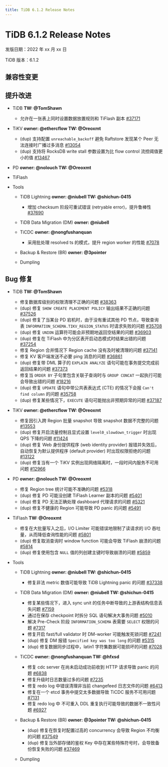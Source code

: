 ```yaml
---
title: TiDB 6.1.2 Release Notes
---
```


# TiDB 6.1.2 Release Notes

发版日期：2022 年 xx 月 xx 日

TiDB 版本：6.1.2

## 兼容性变更

## 提升改进

+ TiDB **TW: @TomShawn**

    <!--sql-infra **owner: @wjhuang2016**-->

    - 允许在一张表上同时设置数据放置规则和 TiFlash 副本 [#37171](https://github.com/pingcap/tidb/issues/37171)

    <!--execution **owner: @zanmato1984**-->

    <!--transaction **owner: @cfzjywxk**-->

    <!--planner **owner: @fixdb**-->

+ TiKV **owner: @ethercflow TW: @Oreoxmt**

    - (dup) 支持配置 `unreachable_backoff` 避免 Raftstore 发现某个 Peer 无法连接时广播过多消息 [#13054](https://github.com/tikv/tikv/issues/13054)
    - (dup) 支持将 RocksDB write stall 参数设置为比 flow control 流控阈值更小的值 [#13467](https://github.com/tikv/tikv/issues/13467)

+ PD **owner: @nolouch TW: @Oreoxmt**

+ TiFlash

<!--compute **owner: @zanmato1984**-->

<!--storage **owner: @flowbehappy**-->

+ Tools

    + TiDB Lightning **owner: @niubell TW: @shichun-0415**

        - 增加 checksum 阶段可重试错误 (retryable error)，提升鲁棒性 [#37690](https://github.com/pingcap/tidb/issues/37690)

    + TiDB Data Migration (DM) **owner: @niubell**

    + TiCDC **owner: @nongfushanquan**

        - 采用批处理 resolved ts 的模式，提升 region worker 的性能 [#7078](https://github.com/pingcap/tiflow/issues/7078)

    + Backup & Restore (BR) **owner: @3pointer**

    + Dumpling

## Bug 修复

+ TiDB **TW: @TomShawn**

    <!--sql-infra **owner: @wjhuang2016**-->

    - 修复数据库级别的权限清理不正确的问题 [#38363](https://github.com/pingcap/tidb/issues/38363)
    - (dup) 修复 `SHOW CREATE PLACEMENT POLICY` 输出结果不正确的问题 [#37526](https://github.com/pingcap/tidb/issues/37526)
    - (dup) 修复了当某台 PD 宕机时，由于没有重试其他 PD 节点，导致查询表 `INFORMATION_SCHEMA.TIKV_REGION_STATUS` 时请求失败的问题 [#35708](https://github.com/pingcap/tidb/issues/35708)
    - (dup) 修复 `UNION` 运算符可能会非预期地返回空结果的问题 [#36903](https://github.com/pingcap/tidb/issues/36903)

    <!--execution **owner: @zanmato1984**-->

    - (dup) 修复在 TiFlash 中为分区表开启动态模式时结果出错的问题 [#37254](https://github.com/pingcap/tidb/issues/37254)

    <!--transaction **owner: @cfzjywxk**-->

    - 修复 Region 合并情况下 Region cache 没有及时被清理的问题 [#37141](https://github.com/pingcap/tidb/issues/37141)
    - 修复 KV 客户端发送不必要 ping 消息的问题 [#36861](https://github.com/pingcap/tidb/issues/36861)
    - (dup) 修复带 DML 算子的 `EXPLAIN ANALYZE` 语句可能在事务提交完成前返回结果的问题 [#37373](https://github.com/pingcap/tidb/issues/37373)

    <!--planner **owner: @fixdb**-->

    - 修复当 `ORDER BY` 子句里包含关联子查询时与 `GROUP CONCAT` 一起执行可能会导致出错的问题 [#18216](https://github.com/pingcap/tidb/issues/18216)
    - (dup) 修复 `UPDATE` 语句中带公共表表达式 (CTE) 的情况下会报 `Can't find column` 的问题 [#35758](https://github.com/pingcap/tidb/issues/35758)
    - (dup) 修复某些情况下，`EXECUTE` 语句可能抛出非预期异常的问题 [#37187](https://github.com/pingcap/tidb/issues/37187)

+ TiKV **owner: @ethercflow TW: @Oreoxmt**

    - 修复因引入跨 Region 批量 snapshot 导致 snapshot 数据不完整的问题 [#13553](https://github.com/tikv/tikv/issues/13553)
    - (dup) 修复开启流量控制且显式设置 `level0_slowdown_trigger` 时出现 QPS 下降的问题 [#11424](https://github.com/tikv/tikv/issues/11424)
    - (dup) 修复 Web 身份提供程序 (web identity provider) 报错并失效后，自动恢复为默认提供程序 (default provider) 时出现权限拒绝的问题 [#13122](https://github.com/tikv/tikv/issues/13122)
    - (dup) 修复当有一个 TiKV 实例出现网络隔离时，一段时间内服务不可用问题 [#12966](https://github.com/tikv/tikv/issues/12966)

+ PD **owner: @nolouch TW: @Oreoxmt**

    - 修复 Region tree 统计可能不准确的问题 [#5318](https://github.com/tikv/pd/issues/5318)
    - (dup) 修复 PD 可能没创建 TiFlash Learner 副本的问题 [#5401](https://github.com/tikv/pd/issues/5401)
    - (dup) 修复 PD 无法正确处理 dashboard 代理请求的问题 [#5321](https://github.com/tikv/pd/issues/5321)
    - (dup) 修复不健康的 Region 可能导致 PD panic 的问题 [#5491](https://github.com/tikv/pd/issues/5491)

+ TiFlash **TW: @Oreoxmt**

    <!--compute **owner: @zanmato1984**-->

    - 修复在大批量写入之后，I/O Limiter 可能错误地限制了读请求的 I/O 吞吐量，从而降低查询性能的问题 [#5801](https://github.com/pingcap/tiflash/issues/5801)
    - (dup) 修复取消查询时 window function 可能会导致 TiFlash 崩溃的问题 [#5814](https://github.com/pingcap/tiflash/issues/5814)

    <!--storage **owner: @flowbehappy**-->

    - (dup) 修复使用包含 `NULL` 值的列创建主键时导致崩溃的问题 [#5859](https://github.com/pingcap/tiflash/issues/5859)

+ Tools

    + TiDB Lightning **owner: @niubell TW: @shichun-0415**

        - 修复非法 metric 数值可能导致 TiDB Lightning panic 的问题 [#37338](https://github.com/pingcap/tidb/issues/37338)

    + TiDB Data Migration (DM) **owner: @niubell TW: @shichun-0415**

        - 修复某些情况下，进入 sync unit 的任务中断导致的上游表结构信息丢失问题 [#7159](https://github.com/pingcap/tiflow/issues/7159)
        - 通过在保存 checkpoint 时拆分 SQL 语句解决大事务问题 [#5010](https://github.com/pingcap/tiflow/issues/5010)
        - 解决 Pre-Check 阶段 `INFORMATION_SCHEMA` 表需要 `SELECT` 权限的问题 [#7317](https://github.com/pingcap/tiflow/issues/7317)
        - 修复开启 fast/full validator 时 DM-worker 可能触发死锁问题 [#7241](https://github.com/pingcap/tiflow/issues/7241)
        - (dup) 修复 DM 报错 `Specified key was too long` 的问题 [#5315](https://github.com/pingcap/tiflow/issues/5315)
        - (dup) 修复数据同步过程中，latin1 字符集数据可能损坏的问题 [#7028](https://github.com/pingcap/tiflow/issues/7028)

    + TiCDC **owner: @nongfushanquan TW: @hfxsd**

        - 修复 cdc server 在尚未启动成功前收到 HTTP 请求导致 panic 的问题 [#6838](https://github.com/pingcap/tiflow/issues/6838)
        - 修复升级时日志数量过多的问题 [#7235](https://github.com/pingcap/tiflow/issues/7235)
        - 修复 redo log 中错误清理非当前 changefeed 日志文件的问题 [#6413](https://github.com/pingcap/tiflow/issues/6413)
        - 修复在一个 etcd 事务中提交太多数据导致 TiCDC 服务不可用问题 [#7131](https://github.com/pingcap/tiflow/issues/7131)
        - 修复 redo log 中 不可重入 DDL 重复执行可能导致的数据不一致性问题 [#6927](https://github.com/pingcap/tiflow/issues/6927)

    + Backup & Restore (BR) **owner: @3pointer TW: @shichun-0415**

        - (dup) 修复在恢复时配置过高的 concurrency 会导致 Region 不均衡的问题 [#37549](https://github.com/pingcap/tidb/issues/37549)
        - (dup) 修复当外部存储的鉴权 Key 中存在某些特殊符号时，会导致备份恢复失败的问题 [#37469](https://github.com/pingcap/tidb/issues/37469)

    + Dumpling
